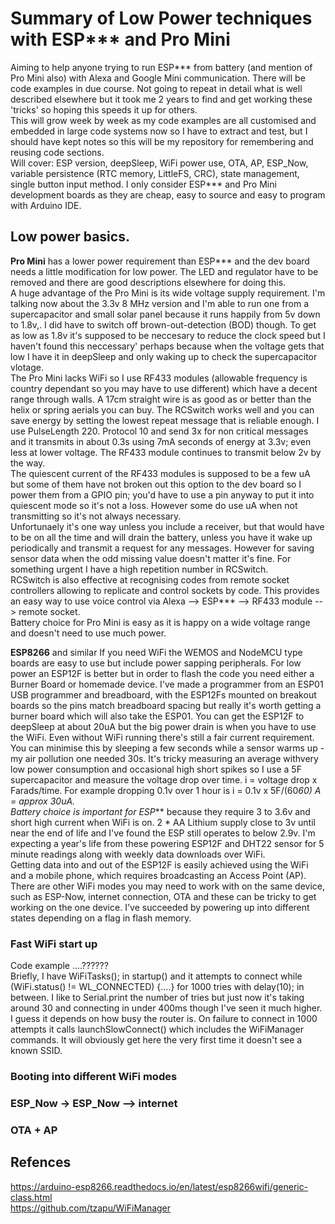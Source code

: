 # Summary of Low Power techniques with ESP*** and Pro Mini
Aiming to help anyone trying to run ESP*** from battery (and mention of Pro Mini also) with Alexa and Google Mini communication. There will be code examples in due course.
Not going to repeat in detail what is well described elsewhere but it took me 2 years to find and get working these 'tricks' so hoping this speeds it up for others.  
This will grow week by week as my code examples are all customised and embedded in large code systems now so I have to extract and test, but I should have kept notes so this will be my repository for remembering and reusing code sections.  
Will cover: ESP version, deepSleep, WiFi power use, OTA, AP, ESP_Now, variable persistence (RTC memory, LittleFS, CRC), state management, single button input method. 
I only consider ESP*** and Pro Mini development boards as they are cheap, easy to source and easy to program with Arduino IDE. 
## Low power basics. 
**Pro Mini** has a lower power requirement than ESP*** and the dev board needs a little modification for low power. The LED and regulator have to be removed and there are good descriptions elsewhere for doing this.   
A huge advantage of the Pro Mini is its wide voltage supply requirement. I'm talking now about the 3.3v 8 MHz version and I'm able to run one from a supercapacitor and small solar panel because it runs happily from 5v down to 1.8v,. I did have to switch off brown-out-detection (BOD) though. To get as low as 1.8v it's supposed to be neccesary to reduce the clock speed but I haven't found this neccessary' perhaps because when the voltage gets that low I have it in deepSleep and only waking up to check the supercapacitor vlotage.  
The Pro Mini lacks WiFi so I use RF433 modules (allowable frequency is country dependant so you may have to use different) which have a decent range through walls. A 17cm straight wire is as good as or better than the helix or spring aerials you can buy. The RCSwitch works well and you can save energy by setting the lowest repeat message that is reliable enough. I use PulseLength 220. Protocol 10 and send 3x for non critical messages and it transmits in about 0.3s using 7mA seconds of energy at 3.3v; even less at lower voltage. The RF433 module continues to transmit below 2v by the way.  
The quiescent current of the RF433 modules is supposed to be a few uA but some of them have not broken out this option to the dev board so I power them from a GPIO pin; you'd have to use a pin anyway to put it into quiescent mode so it's not a loss. However some do use uA when not transmitting so it's not always necessary.  
Unfortunaely it's one way unless you include a receiver, but that would have to be on all the time and will drain the battery, unless you have it wake up periodically and transmit a request for any messages. However for saving sensor data when the odd missing value doesn't matter it's fine. For something urgent I have a high repetition number in RCSwitch.    
RCSwitch is also effective at recognising codes from remote socket controllers allowing to replicate and control sockets by code. This provides an easy way to use voice control via Alexa --> ESP*** --> RF433 module --> remote socket.  
Battery choice for Pro Mini is easy as it is happy on a wide voltage range and doesn't need to use much power. 

**ESP8266** and similar
If you need WiFi the WEMOS and NodeMCU type boards are easy to use but include power sapping peripherals. For low power an ESP12F is better but in order to flash the code you need either a Burner Board or homemade device. I've made a programmer from an ESP01 USB programmer and breadboard, with the ESP12Fs mounted on breakout boards so the pins match breadboard spacing but really it's worth getting a burner board which will also take the ESP01.
You can get the ESP12F to deepSleep at about 20uA but the big power drain is when you have to use the WiFi. Even without WiFi running there's still a fair current requirement. You can minimise this by sleeping a few seconds while a sensor warms up - my air pollution one needed 30s.
It's tricky measuring an average withvery low power consumption and occasional high short spikes so I use a 5F supercapacitor and measure the voltage drop over time. i = voltage drop x Farads/time. For example dropping 0.1v over 1 hour is i = 0.1v x 5F/(60*60) A = approx 30uA.    
Battery choice is important for ESP*** because they require 3 to 3.6v and short high current when WiFi is on. 2 * AA Lithium supply close to 3v until near the end of life and I've found the ESP still operates to below 2.9v. I'm expecting a year's life from these powering ESP12F and DHT22 sensor for 5 minute readings along with weekly data downloads over WiFi.   
Getting data into and out of the ESP12F is easily achieved using the WiFi and a mobile phone, which requires broadcasting an Access Point (AP). There are other WiFi modes you may need to work with on the same device, such as ESP-Now, internet connection, OTA and these can be tricky to get working on the one device. I've succeeded by powering up into different states depending on a flag in flash memory. 

### Fast WiFi start up  
Code example ....??????      
Briefly, I have  WiFiTasks(); in startup() and it attempts to connect while (WiFi.status() != WL_CONNECTED) {....} for 1000 tries with delay(10); in between.
I like to Serial.print the number of tries but just now it's taking around 30 and connecting in under 400ms though I've seen it much higher. I guess it depends on how busy the router is.
On failure to connect in 1000 attempts it calls launchSlowConnect() which includes the WiFiManager commands. It will obviously get here the very first time it doesn't see a known SSID.

### Booting into different WiFi modes   

### ESP_Now -> ESP_Now --> internet

### OTA + AP

### 



## Refences
https://arduino-esp8266.readthedocs.io/en/latest/esp8266wifi/generic-class.html  
https://github.com/tzapu/WiFiManager   



